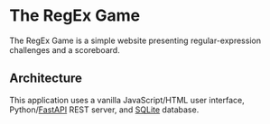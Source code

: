 # The RegEx Game

The RegEx Game is a simple website presenting regular-expression challenges and a scoreboard.

## Architecture

This application uses a vanilla JavaScript/HTML user interface, Python/[FastAPI](https://fastapi.tiangolo.com/) REST server, and [SQLite](sqlite.org/index.html) database.
